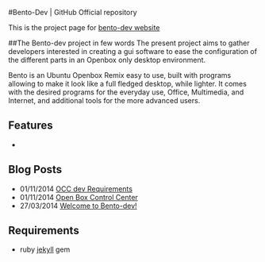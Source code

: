 #Bento-Dev | GitHub Official repository

This is the project page for [bento-dev website](http://bento-dev.github.io)

##The Bento-dev project in few words
The present project aims to gather developers interested in creating a gui software to ease the configuration of the different parts in an Openbox only desktop environment.

Bento is an Ubuntu Openbox Remix easy to use, built with programs allowing to make it look like a full fledged desktop, while lighter. It comes with the desired programs for the everyday use, Office, Multimedia, and Internet, and additional tools for the more advanced users. 


## Features

- 

## Blog Posts

* 01/11/2014 [OCC dev Requirements](http://bento-dev.github.io/bento/2014/11/01/openbox-control-center-requirements.html)
* 01/11/2014 [Open Box Control Center](http://bento-dev.github.io/bento/2014/11/01/openbox-control-center.html)
* 27/03/2014 [Welcome to Bento-dev!](http://bento-dev.github.io/bento/2014/03/27/welcome-to-bento-dev.html)

## Requirements

- ruby [jekyll](http://jekyllrb.com/) gem

